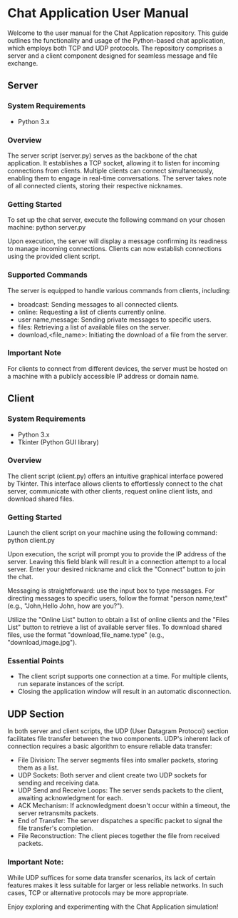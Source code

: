 # Chat Application User Manual

Welcome to the user manual for the Chat Application repository. This guide outlines the functionality and usage of the Python-based chat application, which employs both TCP and UDP protocols. The repository comprises a server and a client component designed for seamless message and file exchange.

## Server
### System Requirements
- Python 3.x
  
### Overview
The server script (server.py) serves as the backbone of the chat application. It establishes a TCP socket, allowing it to listen for incoming connections from clients. Multiple clients can connect simultaneously, enabling them to engage in real-time conversations. The server takes note of all connected clients, storing their respective nicknames.

### Getting Started
To set up the chat server, execute the following command on your chosen machine:
python server.py

Upon execution, the server will display a message confirming its readiness to manage incoming connections. Clients can now establish connections using the provided client script.

### Supported Commands
The server is equipped to handle various commands from clients, including:

- broadcast: Sending messages to all connected clients.
- online: Requesting a list of clients currently online.
- user name,message: Sending private messages to specific users.
- files: Retrieving a list of available files on the server.
- download,<file_name>: Initiating the download of a file from the server.
  
### Important Note
For clients to connect from different devices, the server must be hosted on a machine with a publicly accessible IP address or domain name.

## Client
### System Requirements
- Python 3.x
- Tkinter (Python GUI library)
  
### Overview
The client script (client.py) offers an intuitive graphical interface powered by Tkinter. This interface allows clients to effortlessly connect to the chat server, communicate with other clients, request online client lists, and download shared files.

### Getting Started
Launch the client script on your machine using the following command:
python client.py

Upon execution, the script will prompt you to provide the IP address of the server. Leaving this field blank will result in a connection attempt to a local server. Enter your desired nickname and click the "Connect" button to join the chat.

Messaging is straightforward: use the input box to type messages. For directing messages to specific users, follow the format "person name,text" (e.g., "John,Hello John, how are you?").

Utilize the "Online List" button to obtain a list of online clients and the "Files List" button to retrieve a list of available server files. To download shared files, use the format "download,file_name.type" (e.g., "download,image.jpg").

### Essential Points
- The client script supports one connection at a time. For multiple clients, run separate instances of the script.
- Closing the application window will result in an automatic disconnection.
  
## UDP Section
In both server and client scripts, the UDP (User Datagram Protocol) section facilitates file transfer between the two components. UDP's inherent lack of connection requires a basic algorithm to ensure reliable data transfer:
- File Division: The server segments files into smaller packets, storing them as a list.
- UDP Sockets: Both server and client create two UDP sockets for sending and receiving data.
- UDP Send and Receive Loops: The server sends packets to the client, awaiting acknowledgment for each.
- ACK Mechanism: If acknowledgment doesn't occur within a timeout, the server retransmits packets.
- End of Transfer: The server dispatches a specific packet to signal the file transfer's completion.
- File Reconstruction: The client pieces together the file from received packets.
  
### Important Note:
While UDP suffices for some data transfer scenarios, its lack of certain features makes it less suitable for larger or less reliable networks. In such cases, TCP or alternative protocols may be more appropriate.

Enjoy exploring and experimenting with the Chat Application simulation!
